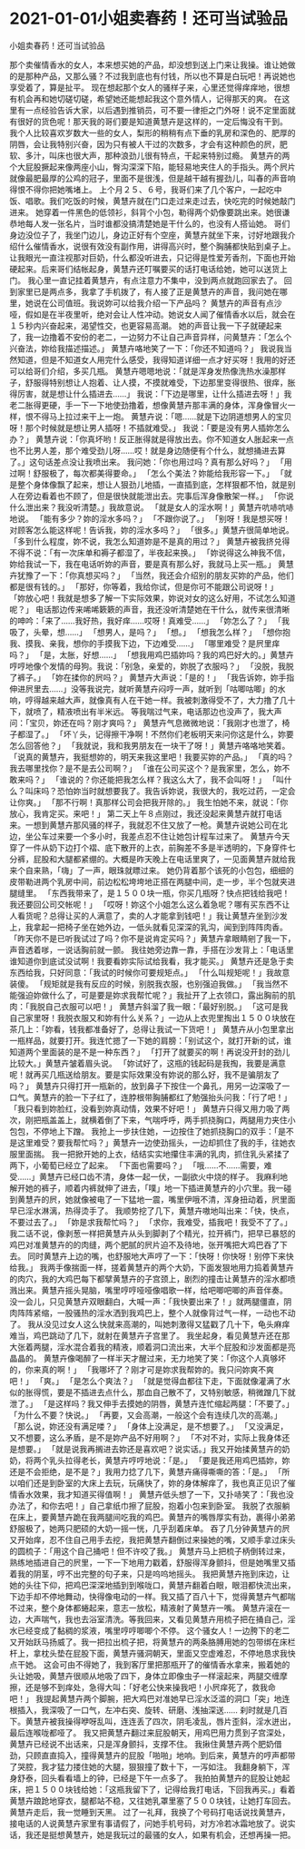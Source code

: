 # 2021-01-01小姐卖春药！还可当试验品



小姐卖春药！还可当试验品



那个卖催情香水的女人，本来想买她的产品，却没想到送上门来让我操。谁让她做的是那种产品，又那么骚？不过我到底也有付钱，所以也不算是白玩吧！再说她也享受着了，算是扯平。
现在想起那个女人的骚样子来，心里还觉得痒痒地，很想有机会再和她切磋切磋，希望她还能想起我这个意外情人，记得那天的爽。
在这里有一点经验告诉大家，以后遇到推销员，可不要一律拒之门外呀！说不定里面就有很好的货色呢！那天我的哥们要是知道黄慧卉是这样的，一定后悔没有干到。
我个人比较喜欢岁数大一些的女人，梨形的稍稍有点下垂的乳房和深色的、肥厚的阴唇，会让我特别兴奋，因为只有被人干过的次数多，才会有这种颜色的屄，肥软、多汁，叫床也很大声，那种浪劲儿很有特点，干起来特别过瘾。
黄慧卉的两个大屁股撅起来像两座小山，臀沟深深下陷，能轻易地夹住人的手指头。两个屄片就像最肥最厚的公鸡的冠子，里面不是很浅，但是越干越有握劲儿，叫春的声音响得恨不得你把她嘴堵上。
上个月２５、６号，我哥们来了几个客户，一起吃中饭、唱歌。我们吃饭的时候，黄慧卉就在门口走过来走过去，快吃完的时候她敲门进来。
她穿着一件黑色的低领衫，斜背个小包，勒得两个奶像要跳出来。她很谦恭地每人发一张名片，当时谁都没搞清楚她是干什么的，也没有人搭讪她。
哥们身边没位子了，我坐门边儿，身边正好有个空座，黄慧卉就坐下来，讨好地跟我介绍什么催情香水，说很有效没有副作用，讲得高兴时，整个胸脯都快贴到桌子上。
让我眼光一直注视那对巨奶，什么都没听进去，只记得是性爱芳香剂，下面也开始硬起来。后来哥们结帐起身，黄慧卉还叮嘱要买的话打电话给她，她可以送货上门。
我心里一直记挂着黄慧卉，有点注意力不集中，没到两点就跑回家去了。
回到家里已是两点多，我拿了手机拨了，有人接了正是黄慧卉的声音，我问她在哪里，她说在公司值班。我说妳可以给我介绍一下产品吗？
黄慧卉的声音有点沙哑，假如是在半夜里听，绝对会让人性冲动。她说女人闻了催情香水以后，就会在１５秒内兴奋起来，渴望性交，也更容易高潮。
她的声音让我一下子就硬起来了，我一边撸着不安份的老二，一边努力不让自己声音异样，问黄慧卉：「怎么个兴奋法，妳给我描述描述。」
黄慧卉咯地笑了一下：「你还不知道吗？」
我说我当然知道，但是不知道女人用完什么感受，我得知道详细一点才好买呀！我用的好还可以给哥们介绍，多买几瓶。
黄慧卉嗯嗯地说：「就是浑身发热像洗热水澡那样子，舒服得特别想让人抱着、让人摸，不摸就难受，下边那里变得很热、很痒，胀得厉害，就是想让什么插进去……」
我说：「下边是哪里，让什么插进去呀！」我老二胀得更硬，手一下一下地使劲撸着，想像黄慧卉那丰满的身体，浑身像冒火一样，恨不得马上拉过来干上一炮。
黄慧卉说：「嗯……就是下边阴道想男人的宝贝呀！那个时候就是想让男人插呀！不插就难受。」
我说：「要是没有男人插妳怎么办？」
黄慧卉说：「你真坏哟！反正胀得就是得放出去。你不知道女人胀起来一点也不比男人差，那个难受劲儿呀……哎！就是身边随便有个什么，就想捅进去算了。」这句话差点没让我喷出来。
我问她：「你也用过吗？真有那么好吗？」
「用过啊！舒服极了，每次都美得要命。」
「怎么个美法？妳能给我形容一下。」
「就是整个身体像飘了起来，想让人狠劲儿地插，一直插到底，怎样狠都不怕，就是别人在旁边看着也不顾了，但是很快就能泄出去。完事后浑身像散架一样。」
「你说什么泄出来？我没听清楚。」我故意说。
「就是女人的淫水啊！」黄慧卉吭哧吭哧地说。
「能有多少？妳的淫水多吗？」
「不跟你说了。」
「别呀！我是想买呀！对顾客怎么能这样呢！告诉我，妳的淫水多吗？」
「很多。」黄慧卉很简单地说。
「多到什么程度，妳不说，我怎么知道妳是不是真的用过？」
黄慧卉被我挤兑得不得不说：「有一次床单和褥子都湿了，半夜起来换。」
「妳说得这么神我不信，妳给我试一下，我在电话听妳的声音，要是真有那么好，我就马上买一瓶。」
黄慧卉犹豫了一下：「你真想买吗？」
「当然，我还会介绍别的朋友买妳的产品，他们都是很有钱的。」
「那好，你等着，我给你试，但是你可不能跟公司说呀！」
「妳放心吧！我就是想多了解一下实际效果，妳说对女的这么好用，不试怎么知道呢？」
电话那边传来唏唏簌簌的声音，我还没听清楚她在干什么，就传来很清晰的呻吟：「来了……我好热，我好痒……哎呀！真难受……」
「妳怎么了？」
「我吸了，头晕，想……」
「想男人，是吗？」
「想。」
「想我怎么样？」
「想你抱我、摸我、亲我，想你的手摸我下边，下边难受……」
「哪里难受？是屄里痒吗？」
「是，太胀，好想……」
「想我用鸡巴插妳吗？我的鸡巴好大的。」黄慧卉哼哼地像个发情的母狗。我说：「别急，亲爱的，妳脱了衣服吗？」
「没脱，我脱了裤子。」
「妳在揉你的屄吗？」
黄慧卉大声说：「是的！」
「我告诉妳，妳手指伸进屄里去……」没等我说完，就听黄慧卉闷哼一声，就听到「咕唧咕唧」的水响，哼得越来越大声，就像真有人在干她一样。我被刺激得受不了，大力撸了几十下，就喷了，精液喷出有半米远。
等我喘过气来，电话那边也没声了，我大声问：「宝贝，妳还在吗？刚才爽吗？」
黄慧卉气息微微地说：「我刚才也泄了，椅子都湿了。」
「坏丫头，记得擦干净啊！不然你们老板明天来问你这是什么，妳要怎么回答他？」
「我就说，我和我男朋友在一块干了呀！」黄慧卉咯咯地笑着。
「说真的黄慧卉，我挺想妳的，明天来我这里吧！我要买妳的产品。」
「真的吗？我去哪里找你？是不是去公司啊？」
「谁在公司买这个？是我家里，怎么，妳不敢来吗？」
「谁说的？你还能把我怎么样？我这么大了，我不会叫呀！」
「叫什么？叫床吗？恐怕妳当时就想要我了。我告诉妳说，我很大的，我吃过药，一定会让你爽。」
「那不行啊！真那样公司会把我开除的。」
我生怕她不来，就说：「你放心，我肯定买。来吧！」
第二天上午８点刚过，我还没起来黄慧卉就打电话来。一想到黄慧卉那风骚的样子，我就忍不住又放了一枪。黄慧卉说她公司在北边，坐公车过来要一个多小时，我差点忍不住让她包计程车过来了。
黄慧卉今天穿了一件从奶下边打个褶、底下散开的上衣，前胸差不多是半透明的，下身穿件七分裤，屁股和大腿都紧绷的。大概是昨天晚上在电话里爽了，一见面黄慧卉就给我来个自来熟，「嗨」了一声，眼珠就瞟过来。
她仍背着那个该死的小包包，细细的皮带勒进两个乳房中间，前边松松垮垮地正搭在两腿中间，走一步，半个包就夹进腿缝里。
「东西我带来了，是１５００块一瓶，你买几瓶呀？快点把钱给我吧！我还要回公司交帐呢！」
「哎呀！妳这个小姐怎么这么着急呢？哪有买东西不让人看货呢？总得让买的人满意了，卖的人才能拿到钱吧！」我让黄慧卉坐到沙发上，我拿起一把椅子坐在她外边，一低头就看见深深的乳沟，闻到到阵阵肉香。
「昨天你不是已听我试过了吗？你不是说肯定买吗？」黄慧卉拿眼睛剜了我一下，声音透着嗲，一说话胸前就一颤。
我往她旁边靠一靠，手搭在沙发背上：「电话里谁知道你到底试没试啊！我要看妳实际试给我看，我才能买。」
黄慧卉还是急于卖东西给我，只好同意：「我试的时候你可要规矩点。」
「什么叫规矩呢！」我故意装傻。
「规矩就是我有反应的时候，别脱我衣服，也别强迫我做。」
「我当然不能强迫妳做什么了，可是要是妳求我帮忙呢？」我扯开了上衣领口，露出胸前的肌肉：「我脱自己衣服可以吧！」
黄慧卉斜溜了我一眼：「最好别脱。」
「这可是我自己家里呀！我脱衣服又和妳有什么关系？」一边从上衣兜里掏出１５００块放在茶几上：「妳看，钱我都准备好了，总得让我试一下货吧！」
黄慧卉从小包里拿出一瓶样品，就要打开。我连忙摁了一下她的肩膀：「别试这个，就打开新的试，谁知道两个里面装的是不是一种东西？」
「打开了就要买的啊！再说没开封的劲儿比较大。」黄慧卉皱着眉头说。
「妳试好了，这瓶的钱起码是我掏，我要是满意呢！就再买几瓶送给朋友。要是实际效果没有妳说的那么好，我不是骗朋友了吗？」
黄慧卉只得打开一瓶新的，放到鼻子下按住一个鼻孔，用另一边深吸了一口气。黄慧卉的脸一下子红了，连脖根带胸脯都红了勉强抬头问我：「行了吧！」
「我只看到妳脸红，没看到妳真动情，效果不好吧！」
黄慧卉只得又用力吸了两次，刚把瓶盖盖上，就横着倒了下来，气喘呼呼，两手抓挠胸口，两腿用力夹住小包包，不停地上下蹭。
我抢上一步扶住她，一边按住了她抓挠胸口的双手：「是不是这里难受？要我帮忙吗？」黄慧卉一边使劲摇头，一边却抓住了我的手，往她衣服里面揣。
我一把掀开她的上衣，结结实实地攥住丰满的乳肉，抓住乳头紧揉了两下，小葡萄已经立了起来。
「下面也需要吗？」
「哦……不……需要，难受……」黄慧卉已经口齿不清，身体一起一伏，一副欲火中烧的样子。
我麻利地解开她的裤子，顺着内裤就伸了进去，「噗」地一下插进黄慧卉的小穴里。我一碰到黄慧卉的屄，她就像被电了一下猛地一震，嘴里伊哦不清，浑身扭动着，屄里面早已淫水淋漓，热得烫手了。
我顺势挖了几下，黄慧卉嗷地叫出来：「快，快点，不要过去了。」
「妳是求我帮忙吗？」
「求你，我难受，插我吧！我受不了了。」
我二话不说，像剥葱一样把黄慧卉从头到脚剥了个精光，拉开裤门，把早已暴怒的鸡巴对准黄慧卉的的肉缝，两个肥腻的屄片迫不及待地，张开嘴把大鸡巴吞了下去。
同时黄慧卉上边的嘴，也舒服地大声哼了一下：「快呀！你快呀！别停下来快给我。」
我两手像揣面一样，搓着黄慧卉的两个大奶，下面发狠地用力捣着黄慧卉的肉穴，我的大鸡巴每下都擘黄慧卉的子宫颈上，剧烈的撞击让黄慧卉的淫水都喷溅出来。黄慧卉摇头晃脑，嘴里哼哼哑哑像唱歌一样，给吧唧吧唧的声音伴奏。
没一会儿，只见黄慧卉双眼翻白，大喊一声：「我快要出来了！」就两腿僵直，阴肉阵阵紧缩，一股骚热的淫水洒到我鸡巴上，整个人就像背过气一样，一动也不动了。
我从没见过女人这么快就来高潮的，叫她刺激得又猛戳了几十下，龟头麻痒难当，鸡巴跳动了几下，就射在黄慧卉子宫里了。
我坐起身，看见黄慧卉还在那大张着两腿，淫水混合着我的精液，顺着洞口流出来，大半个屁股和沙发面都是亮晶晶的。
黄慧卉像喝醉了一样半天才醒过来，无力地笑了笑：「你这个人真够坏的，你来真的啊！」
「我哪坏了？刚才可是妳求我帮妳的。我只问妳爽不爽吧！」
「爽。」
「是怎么个爽法？」
「就是觉得血都往下走，下面就像灌满了水似的胀得慌，要是不插进去点什么，那血自己散不了，又特别敏感，稍微蹭几下就泄了。」
「是这样吗？我又伸手去摸她的阴唇，黄慧卉连忙缩起两腿：「不要了。」
「为什么不要？快说。」
「再要，又会高潮，一般这个会有连续几次的高潮。」
「那么说，妳还没有满足喽？」
「身体上没满足，是不想要了。」
「又没满足，又不想要，这么矛盾，是不是妳产品不好用啊？」
「不对不对，实际上我身体还是想要。」
「就是说我再搁进去妳还是喜欢吧？说实话。」我又开始揉黄慧卉的奶奶，将两个乳头拉得老长，黄慧卉哼哼地说：「是。」
「要是我还用鸡巴插妳，妳还是不会拒绝，是不是？」我用力捻了几下，黄慧卉痛得嘶嘶的答：「是。」
「所以咱们还是到卧室的大床上去玩，玩痛快了，妳的身体解痒了，我也真正见识了催情香水效果，我才知道买得值啊！」
黄慧卉低头想了一下，又扑哧笑了：「我也没办法了，和你去吧！」自己拿纸巾擦了屁股，抱着小包来到卧室。
我脱了衣服躺在床上，要黄慧卉跪在我两腿间吃我的鸡巴。黄慧卉的嘴唇厚实有劲，裹得小弟弟舒服极了，她两只肥硕的大奶一摇一恍，几乎刮着床单。
吞了几分钟黄慧卉的屄又开始痒，忍不住自己用手去挖，我把黄慧卉翻倒过来操她的嘴，又顺手拿过床头的圆梳子：「用这个自己捅吧！但不许咬了我。」
黄慧卉马上把梳子柄倒转过来，熟练地插进自己的屄里，一下一下地用力戳着，舒服得浑身颤抖，但是她嘴里又插着我的阴茎，哼不出完整的句子来，只是呜呜地摇头。
我把黄慧卉拖到床边，让她的头往下仰，把鸡巴深深地插到到喉咙口，黄慧卉翻着白眼，眼泪都快流出来，下边手却不停地舞动，快得像电动的一样。我又插了百八十下，觉得黄慧卉气都喘不过来，整个身体都蜷起来，意志一放松，精液射了黄慧卉一嘴。
黄慧卉滚在一边，大声喘气，我也去浴室清洗。等我回来，又看见黄慧卉用梳子把在捅自己，淫水已经变成了黏稠的浆液，嘴里哼哼唧唧个不停。
这个骚女人！一边胯下的老二又开始跃马扬威了。我一把拉出梳子把，将黄慧卉的两条胳膊用她的包带绑在床栏杆上，拿枕头垫在屁股下面，黄慧卉骚洞朝天，里面又空虚难忍，不停地恳求我快点干她。
这会可由不得她了，我到客厅里把那瓶开了的催情香水拿来，搬着她的头让她吸，黄慧卉很顺从地吸了四下，身体立即像虫子一样滚起来，两腿交缠摩擦，还是够不到痒处，急得大叫：「好老公快来操我吧！小屄痒死了，救我命吧！」
我提起黄慧卉两个脚腕，把大鸡巴对准她早已淫水泛滥的洞口「突」地连根插入，我深吸了一口气，左冲右突、旋转、研磨、浅抽深送……
刹时就是几百下。黄慧卉被我操得咿呀乱叫，连连丢了四次，阴毛凌乱，唇片歪斜，淫水迸出，最后连喉咙都哑了。
我又把黄慧卉翻过来屁股朝天，用鸡巴用力贯到子宫深处，黄慧卉已经说不出话来，只是浑身颤抖，支撑不住。
我揪住黄慧卉两个肥奶借劲，只顾直直捣入，撞得黄慧卉的屁股「啪啪」地响。到后来，黄慧卉的哼声都带了哭腔，我才猛力搂住她的大腿，狠狠撞了数十下，一泻如注。
我翻身躺下，浑身舒泰，回头看看墙上的钟，已经是下午一点多了。
我拍拍黄慧卉的屁股让她起床，把１５００块钱给她：「这瓶我留下了，记得给我打电话，下回我再买。」看着黄慧卉踉跄地穿衣，腿都站不稳，又往她乳罩里塞了５００块钱，让她打车回去。黄慧卉走后，我一觉睡到天黑。
过了一礼拜，我换了个号码打电话说找黄慧卉，接电话的人说黄慧卉家里有事请假了，问她手机号码，对方冷若冰霜地放了。说实话，我还是挺想黄慧卉，她是我玩过的最骚的女人，如果有机会，还想再操一把。


